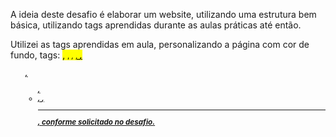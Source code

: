 A ideia deste desafio é elaborar um website, utilizando uma estrutura bem básica, utilizando tags aprendidas durante as aulas práticas até então.

Utilizei as tags aprendidas em aula, personalizando a página com cor de fundo, tags: <mark>, <small>, <i>, <u>, <strong>, <ol>, <ul>, <li>, <a>, <hr>, conforme solicitado no desafio.
